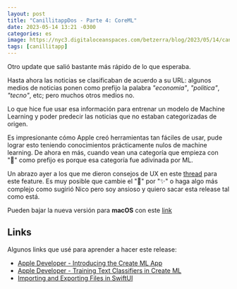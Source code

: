 ```yaml
---
layout: post
title: "CanillitappDos - Parte 4: CoreML"
date: 2023-05-14 13:21 -0300
categories: es
image: https://nyc3.digitaloceanspaces.com/betzerra/blog/2023/05/14/canillitapp_0_3.png
tags: [canillitapp]
---
```


Otro update que salió bastante más rápido de lo que esperaba.

Hasta ahora las noticias se clasificaban de acuerdo a su URL: algunos medios de noticias ponen como prefijo la palabra _"economia"_, _"politica"_, _"tecno"_, etc; pero muchos otros medios no.

Lo que hice fue usar esa información para entrenar un modelo de Machine Learning y poder predecir las noticias que no estaban categorizadas de origen.

Es impresionante cómo Apple creó herramientas tan fáciles de usar, pude lograr esto teniendo conocimientos prácticamente nulos de machine learning. De ahora en más, cuando vean una categoría que empieza con "🤖" como prefijo es porque esa categoría fue adivinada por ML.

Un abrazo ayer a los que me dieron consejos de UX en este [thread](https://twitter.com/betzerra/status/1657575540486819840?s=61&t=TTlOq-XHR1gPyDajSS2ovw) para este feature. Es muy posible que cambie el "🤖" por "✨" o haga algo más complejo como sugirió Nico pero soy ansioso y quiero sacar esta release tal como está.

Pueden bajar la nueva versión para **macOS** con este [link](https://nyc3.digitaloceanspaces.com/betzerra/blog/2023/05/14/canillitapp-dos-2023-05-14.zip)

## Links
Algunos links que usé para aprender a hacer este release:
- [Apple Developer - Introducing the Create ML App](https://developer.apple.com/videos/play/wwdc2019/430/)
- [Apple Developer - Training Text Classifiers in Create ML](https://developer.apple.com/videos/play/wwdc2019/428/)
- [Importing and Exporting Files in SwiftUI](https://betterprogramming.pub/importing-and-exporting-files-in-swiftui-719086ec712)